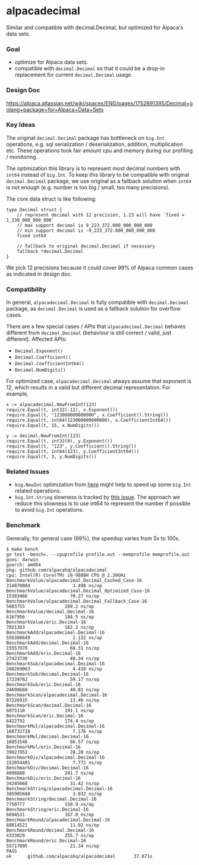 # alpacadecimal
Similar and compatible with decimal.Decimal, but optimized for Alpaca's data sets.

### Goal
- optimize for Alpaca data sets.
- compatible with `decimal.Decimal` so that it could be a drop-in replacement for current `decimal.Decimal` usage.

### Design Doc

https://alpaca.atlassian.net/wiki/spaces/ENG/pages/1752891395/Decimal+golang+package+for+Alpaca+Data+Sets

### Key Ideas

The original `decimal.Decimal` package has bottleneck on `big.Int` operations, e.g. sql serialization / deserialization, addition, multiplication etc. These operations took fair amount cpu and memory during
our profiling / monitoring.

The optimization this library is to represent most decimal numbers with `int64` instead of `big.Int`. To 
keep this library to be compatible with original `decimal.Decimal` package, we use original as a fallback
solution when `int64` is not enough (e.g. number is too big / small, too many precisions).

The core data struct is like following:

```golang
type Decimal struct {
	// represent decimal with 12 precision, 1.23 will have `fixed = 1_230_000_000_000`
	// max support decimal is 9_223_372.000_000_000_000
	// min support decimal is -9_223_372.000_000_000_000
	fixed int64

	// fallback to original decimal.Decimal if necessary
	fallback *decimal.Decimal
}
```

We pick 12 precisions because it could cover 99% of Alpaca common cases as indicated in design doc.


### Compatibility

In general, `alpacadecimal.Decimal` is fully compatible with `decimal.Decimal` package, as `decimal.Decimal` is used as 
a fallback solution for overflow cases.

There are a few special cases / APIs that `alpacadecimal.Decimal` behaves different from `decimal.Decimal` (behaviour is still
correct / valid, just different). Affected APIs:

- `Decimal.Exponent()`
- `Decimal.Coefficient()`
- `Decimal.CoefficientInt64()` 
- `Decimal.NumDigits()`

For optimized case, `alpacadecimal.Decimal` always assume that exponent is 12, which results in a valid but different decimal representation. For example,

```golang
x := alpacadecimal.NewFromInt(123)
require.Equal(t, int32(-12), x.Exponent())
require.Equal(t, "123000000000000", x.Coefficient().String())
require.Equal(t, int64(123000000000000), x.CoefficientInt64())
require.Equal(t, 15, x.NumDigits())

y := decimal.NewFromInt(123)
require.Equal(t, int32(0), y.Exponent())
require.Equal(t, "123", y.Coefficient().String())
require.Equal(t, int64(123), y.CoefficientInt64())
require.Equal(t, 3, y.NumDigits())
```

### Related Issues
- `big.NewInt` optimization from [here](https://go-review.googlesource.com/c/go/+/411254) might help to speed up some `big.Int` related operations.
- `big.Int.String` slowness is tracked by [this issue](https://github.com/golang/go/issues/20906). The approach we reduce this slowness is to use int64 to represent the number if possible to avoid `big.Int` operations.

### Benchmark

Generally, for general case (99%), the speedup varies from 5x to 100x.

```
$ make bench
go test -bench=. --cpuprofile profile.out --memprofile memprofile.out
goos: darwin
goarch: amd64
pkg: github.com/alpacahq/alpacadecimal
cpu: Intel(R) Core(TM) i9-9880H CPU @ 2.30GHz
BenchmarkValue/alpacadecimal.Decimal_Cached_Case-16             314870084                3.498 ns/op
BenchmarkValue/alpacadecimal.Decimal_Optimized_Case-16          15383466                70.27 ns/op
BenchmarkValue/alpacadecimal.Decimal_Fallback_Case-16            5603755               209.2 ns/op
BenchmarkValue/decimal.Decimal-16                                6167956               184.5 ns/op
BenchmarkValue/eric.Decimal-16                                   7021383               162.2 ns/op
BenchmarkAdd/alpacadecimal.Decimal-16                           556380649                2.132 ns/op
BenchmarkAdd/decimal.Decimal-16                                 15557970                68.31 ns/op
BenchmarkAdd/eric.Decimal-16                                    27423730                40.34 ns/op
BenchmarkSub/alpacadecimal.Decimal-16                           268269063                4.410 ns/op
BenchmarkSub/decimal.Decimal-16                                 17239782                59.17 ns/op
BenchmarkSub/eric.Decimal-16                                    24690660                40.81 ns/op
BenchmarkScan/alpacadecimal.Decimal-16                          87226915                13.46 ns/op
BenchmarkScan/decimal.Decimal-16                                 6075110               191.1 ns/op
BenchmarkScan/eric.Decimal-16                                    6422792               174.4 ns/op
BenchmarkMul/alpacadecimal.Decimal-16                           168732728                7.176 ns/op
BenchmarkMul/decimal.Decimal-16                                 16051546                66.57 ns/op
BenchmarkMul/eric.Decimal-16                                    39927952                28.20 ns/op
BenchmarkDiv/alpacadecimal.Decimal-16                           152054401                7.772 ns/op
BenchmarkDiv/decimal.Decimal-16                                  4098888               281.7 ns/op
BenchmarkDiv/eric.Decimal-16                                    34245668                31.42 ns/op
BenchmarkString/alpacadecimal.Decimal-16                        385985688                3.032 ns/op
BenchmarkString/decimal.Decimal-16                               7750777               150.9 ns/op
BenchmarkString/eric.Decimal-16                                  6694531               167.0 ns/op
BenchmarkRound/alpacadecimal.Decimal-16                         88814521                11.92 ns/op
BenchmarkRound/decimal.Decimal-16                                4333029               255.7 ns/op
BenchmarkRound/eric.Decimal-16                                  55717095                21.34 ns/op
PASS
ok      github.com/alpacahq/alpacadecimal       37.671s
```
